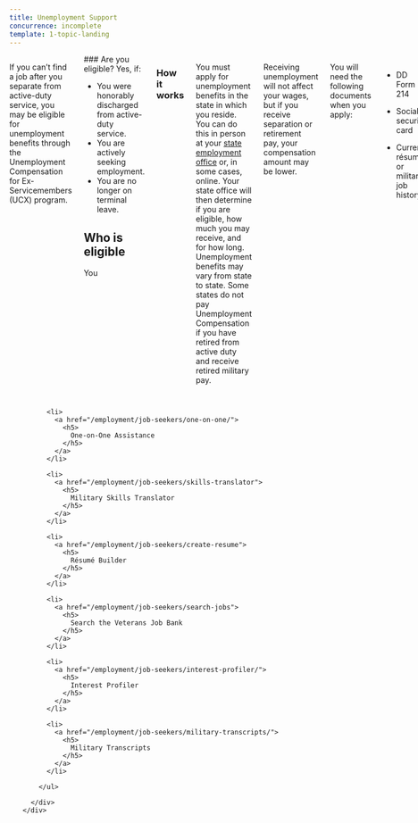 ```yaml
---
title: Unemployment Support
concurrence: incomplete
template: 1-topic-landing
---
```


<div class="main" role="main" markdown="0">

<div class="section one" markdown="0">

<div class="primary" markdown="0">
<div class="row" markdown="0">
<div class="small-12 columns usa-content" markdown="1">

If you can’t find a job after you separate from active-duty service, you may be eligible for unemployment benefits through the Unemployment Compensation for Ex-Servicemembers (UCX) program.

<div class="call-out" markdown="1">
### Are you eligible?
Yes, if:

- You were honorably discharged from active-duty service.
- You are actively seeking employment.
- You are no longer on terminal leave.

## Who is eligible
You
</div>

### How it works

You must apply for unemployment benefits in the state in which you reside. You can do this in person at your [state employment office](http://www.servicelocator.org/OWSLinks.asp) or, in some cases, online. Your state office will then determine if you are eligible, how much you may receive, and for how long. Unemployment benefits may vary from state to state. Some states do not pay Unemployment Compensation if you have retired from active duty and receive retired military pay.

Receiving unemployment will not affect your wages, but if you receive separation or retirement pay, your compensation amount may be lower. 

You will need the following documents when you apply: 

- DD Form 214 

- Social security card 

- Current résumé or military job history 

If you are unemployed and at risk of becoming homeless, call or visit your [local VA Medical Center](/facility-locator/) or Community Resource and Referral Center where VA staff are ready to help. 


</div>
</div>
</div>


<div class="navigation">
  <div class="row">
    <div class="small-12 columns">
        <ul class="small-block-grid-1 medium-block-grid-3 cards small">

          <li>
            <a href="/employment/job-seekers/one-on-one/">
              <h5>
                One-on-One Assistance
              </h5>
            </a>
          </li>

          <li>
            <a href="/employment/job-seekers/skills-translator">
              <h5>
                Military Skills Translator
              </h5>
            </a>
          </li>  

          <li>
            <a href="/employment/job-seekers/create-resume">
              <h5>
                Résumé Builder
              </h5>
            </a>
          </li>

          <li>
            <a href="/employment/job-seekers/search-jobs">
              <h5>
                Search the Veterans Job Bank
              </h5>
            </a>
          </li>  

          <li>
            <a href="/employment/job-seekers/interest-profiler/">
              <h5>
                Interest Profiler
              </h5>
            </a>  
          </li>

          <li>
            <a href="/employment/job-seekers/military-transcripts/">
              <h5>
                Military Transcripts
              </h5>
            </a>
          </li>   

        </ul>

      </div>
    </div>  
  </div>
</div>
